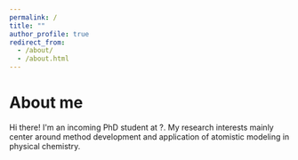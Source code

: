 ```yaml
---
permalink: /
title: ""
author_profile: true
redirect_from: 
  - /about/
  - /about.html
---
```


About me
======
Hi there! I'm an incoming PhD student at ?. My research interests mainly center around method development and application of atomistic modeling in physical chemistry.
